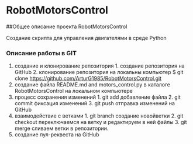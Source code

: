 # RobotMotorsControl

##Общее описание проекта RobotMotorsControl

Создание скрипта для управления двигателями в среде Python

### Описание работы в GIT

1. cоздание и клонирование репозитория
        1. создание репозитория на GitHub
        2. клонирование репозитория на локальны компьютер $ git clone https://github.com/ArturG1985/RobotMotorsControl.git
2. создание файла README.md and motors_control.py в каталоге RobotMotorsControl на локальном компьютере
3. процесс сохранения изменений
        1. git add добавление файла
        2. git commit фиксация изменений
        3. git push отправка изменений на GitHub
4. взаимодействие с ветками
        1. git branch создание новойветки
        2. git checkout переключаемся на ветку и редактируем в ней файлы
        3. git merge сливаем ветки в репозитории.
5. cоздание пул-реквеста на GitHub




